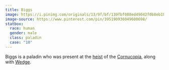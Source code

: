 ```yaml
---
title: Biggs
image: https://i.pinimg.com/originals/13/9f/bf/139fbf088ed49042f0b8eb181b939779.png
image-source: https://www.pinterest.com/pin/395190936049600698/
statbox:
  race: human
  gender: male
  class: paladin
  case: "10"
---
```


Biggs is a paladin who was present at the
[heist](../events/case-10) of the [Cornucopia](../relics/cornucopia),
along with [Wedge](wedge).
